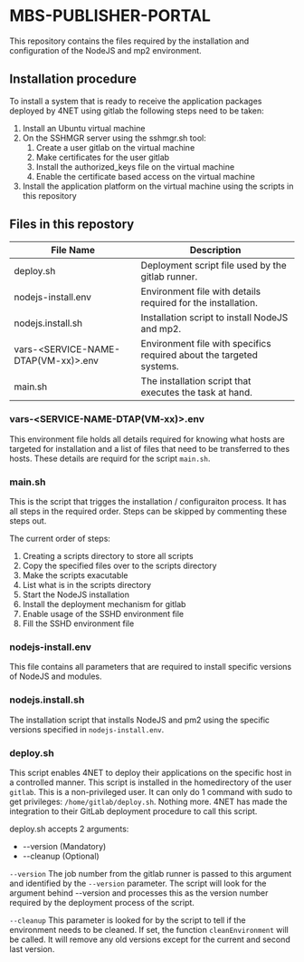 # MBS-PUBLISHER-PORTAL
This repository contains the files required by the installation and configuration of the NodeJS and mp2 environment.


## Installation procedure

To install a system that is ready to receive the application packages deployed by 4NET using gitlab the following steps need to be taken:

1. Install an Ubuntu virtual machine
2. On the SSHMGR server using the sshmgr.sh tool:
   1. Create a user gitlab on the virtual machine
   2. Make certificates for the user gitlab
   3. Install the authorized_keys file on the virtual machine
   4. Enable the certificate based access on the virtual machine
3. Install the application platform on the virtual machine using the scripts in this repository


## Files in this repostory

| File Name | Description |
| --- | --- |
| deploy.sh | Deployment script file used by the gitlab runner. |
| nodejs-install.env | Environment file with details required for the installation. |
| nodejs.install.sh | Installation script to install NodeJS and mp2. |
| vars-\<SERVICE-NAME-DTAP(VM-xx)\>.env | Environment file with specifics required about the targeted systems. |
| main.sh | The installation script that executes the task at hand. |


### vars-\<SERVICE-NAME-DTAP(VM-xx)\>.env

This environment file holds all details required for knowing what hosts are targeted for installation and a list of files that need to be transferred to thes hosts. These details are requird for the script `main.sh`.

### main.sh

This is the script that trigges the installation / configuraiton process. It has all steps in the required order. Steps can be skipped by commenting these steps out.

The current order of steps:

1. Creating a scripts directory to store all scripts
2. Copy the specified files over to the scripts directory
3. Make the scripts exacutable
4. List what is in the scripts directory
4. Start the NodeJS installation
6. Install the deployment mechanism for gitlab
7. Enable usage of the SSHD environment file
8. Fill the SSHD environment file


### nodejs-install.env

This file contains all parameters that are required to install specific versions of NodeJS and modules.


### nodejs.install.sh

The installation script that installs NodeJS and pm2 using the specific versions specified in `nodejs-install.env`.


### deploy.sh

This script enables 4NET to deploy their applications on the specific host in a controlled manner. This script is installed in the homedirectory of the user `gitlab`. This is a non-privileged user. It can only do 1 command with sudo to get privileges: `/home/gitlab/deploy.sh`. Nothing more. 4NET has made the integration to their GitLab deployment procedure to call this script.

deploy.sh accepts 2 arguments:  
* --version <gitlab build number> (Mandatory)
* --cleanup (Optional)

`--version` The job number from the gitlab runner is passed to this argument and identified by the `--version` parameter. The script will look for the argument behind --version and processes this as the version number required by the deployment process of the script.

`--cleanup` This parameter is looked for by the script to tell if the environment needs to be cleaned. If set, the function `cleanEnvironment` will be called. It will remove any old versions except for the current and second last version.


